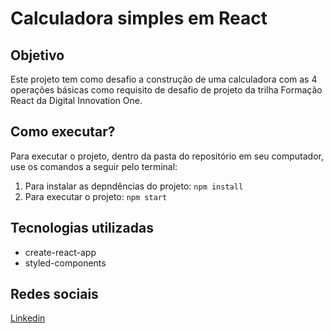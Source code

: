 # Calculadora simples em React

##  Objetivo

Este projeto tem como desafio a construção de uma calculadora com as 4 operações básicas como requisito de desafio de projeto da trilha Formação React da Digital Innovation One.

## Como executar?

Para executar o projeto, dentro da pasta do repositório em seu computador, use os comandos a seguir pelo terminal:
1. Para instalar as depndências do projeto: `npm install`
2. Para executar o projeto: `npm start`

## Tecnologias utilizadas

- create-react-app
- styled-components

## Redes sociais

[Linkedin](https://linkedin.com/in/gfernandessantos)
